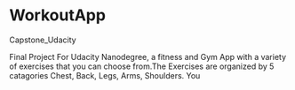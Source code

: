 # WorkoutApp
Capstone_Udacity

Final Project For Udacity Nanodegree, a fitness and Gym App with a variety of exercises that you can choose from.The Exercises are organized by 5 catagories Chest, Back, Legs, Arms, Shoulders. You


